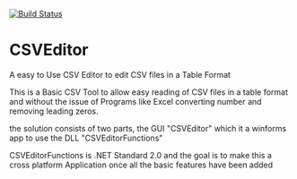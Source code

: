 [![Build Status](https://dev.azure.com/JTGithubCSVEditorBuild/CSVEditorBuild/_apis/build/status/JakeTrans.CSVEditor?branchName=master)](https://dev.azure.com/JTGithubCSVEditorBuild/CSVEditorBuild/_build/latest?definitionId=8&branchName=master)

# CSVEditor

A easy to Use CSV Editor to edit CSV files in a Table Format

This is a Basic CSV Tool to allow easy reading of CSV files in a table format and without the issue of Programs like Excel converting number and removing leading zeros.

the solution consists of two parts, the GUI "CSVEditor" which it a winforms app to use the DLL "CSVEditorFunctions"

CSVEditorFunctions is .NET Standard 2.0 and the goal is to make this a cross platform Application once all the basic features have been added
